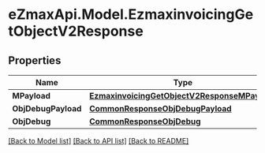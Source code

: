 
# eZmaxApi.Model.EzmaxinvoicingGetObjectV2Response

## Properties

Name | Type | Description | Notes
------------ | ------------- | ------------- | -------------
**MPayload** | [**EzmaxinvoicingGetObjectV2ResponseMPayload**](EzmaxinvoicingGetObjectV2ResponseMPayload.md) |  | 
**ObjDebugPayload** | [**CommonResponseObjDebugPayload**](CommonResponseObjDebugPayload.md) |  | [optional] 
**ObjDebug** | [**CommonResponseObjDebug**](CommonResponseObjDebug.md) |  | [optional] 

[[Back to Model list]](../README.md#documentation-for-models)
[[Back to API list]](../README.md#documentation-for-api-endpoints)
[[Back to README]](../README.md)

